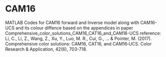 # CAM16
MATLAB Codes for CAM16 forward and Inverse model along with CAM16-UCS and its colour diffence based on the appendices in  paper Comprehensive_color_solutions_CAM16_CAT16_and_CAM16-UCS reference: Li, C., Li, Z., Wang, Z., Xu, Y., Luo, M. R., Cui, G., ... & Pointer, M. (2017). Comprehensive color solutions: CAM16, CAT16, and CAM16‐UCS. Color Research & Application, 42(6), 703-718.
